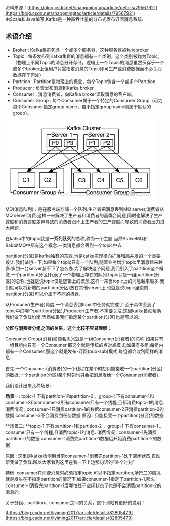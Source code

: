 资料来源：[https://blog.csdn.net/shangmingtao/article/details/79567921](https://blog.csdn.net/shangmingtao/article/details/79567921)  
由Scala和Java编写,Kafka是一种高吞吐量的分布式发布订阅消息系统.

## **术语介绍**

* Broker : Kafka集群包含一个或多个服务器，这种服务器被称为broker
* Topic : 每条发布到Kafka集群的消息都有一个类别，这个类别被称为Topic。（物理上不同Topic的消息分开存储，逻辑上一个Topic的消息虽然保存于一个或多个broker上但用户只需指定消息的Topic即可生产或消费数据而不必关心数据存于何处）
* Partition : Partition是物理上的概念，每个Topic包含一个或多个Partition.
* Producer : 负责发布消息到Kafka broker
* Consumer : 消息消费者，向Kafka broker读取消息的客户端。
* Consumer Group : 每个Consumer属于一个特定的Consumer Group（可为每个Consumer指定group name，若不指定group name则属于默认的group）。

![](/assets/20180315151540326.png)

MQ\(消息队列\)：是在服务端存储一个队列.生产者把消息丢到MQ server,消费者从MQ server消费.这样一来解决了生产者和消费者的高耦合问题,同时也解决了生产速度和消费速度差异导致的消费者跟不上生产者的生产速度而导致的消费者压力过大问题.

在kafka中的topic就是**一系列队列**的总称,称为一个主题.当然ActiveMQ和RabbitMQ中都有这个概念.一类消息都会丢到一个topic中去.

partition\(分区\)是kafka独有的东西,也是kafka实现横向扩展和高并发的一个重要设计.我们试想一下,如果每个topic只有一个队列,随着业务增加topic里消息越来越多.多到一台server装不下了怎么办.为了解决这个问题,我们引入了partition这个概念.一个partition\(分区\)代表了一个物理上存在的队列.topic只是一组partition\(分区\)的总称,也就是说topic仅是逻辑上的概念.这样一来当topic上的消息越来越多.我们就可以将新增的partition\(分区\)放在其他server上.也就是说topic里边的partition\(分区\)可以分属于不同的机器.

从Producer\(生产者\)角度,一个消息丢到topic中任务就完成了.至于具体丢到了topic中的哪个partition\(分区\),Producer\(生产者\)不需要关注.这里kafka自动帮助我们做了负载均衡.当然如果我们指定某个partition\(分区\)也是可以的.

**分区与消费者分组之间的关系，这个比较不容易理解：**

Consumer Group\(消费组\)顾名思义就是一组Consumer\(消费者\)的总称.如果只有一组且组内只有一个Consumer,那这个就是传统的点对点模式,如果有多组,每组内都有一个Consumer,那这个就是发布-订阅\(pub-sub\)模式.每组都会收到同样的消息.

首先,一个Consumer\(消费者\)的一个线程在某个时刻只能接收一个partition\(分区\)的数据,一个partition\(分区\)某个时刻也只会把消息发给一个Consumer\(消费者\).

我们设计出来几种场景:

**场景一:** topic-1 下有partition-1和partition-2 。group-1 下有consumer-1和consumer-2和consumer-3所有consumer只有一个线程,且都消费topic-1的消息. 消费情况 : consumer-1只消费partition-1的数据consumer-2只消费partition-2的数据 consumer-3不会消费到任何数据 原因 : 只能接受一个partition\(分区\)的数据

**场景二: **topic-1 下有partition-1和partition-2 ，group-1 下有consumer-1 。consumer只有一个线程,且消费topic-1的消息. 消费情况 : consumer-1先消费partition-1的数据 consumer-1消费完partition-1数据后开始消费partition-2的数据

原因 : 这里是kafka检测到当前consumer-1消费完partition-1处于空闲状态,自动帮我做了负载.所以大家看到这里在看一下上边那句话的”某个时刻”

特例: consumer在消费消息时必须指定topic,可以不指定partition,场景二的情况就是发生在不指定partition的情况下,如果consumer-1指定了partition-1,那么consumer-1消费完partition-1后哪怕处于空闲状态了也是不会消费partition-2的消息的.

关于分组、partition、consumer之间的关系，这个网站有更好的说明：

[https://blog.csdn.net/liyiming2017/article/details/82805479](https://blog.csdn.net/liyiming2017/article/details/82805479)

